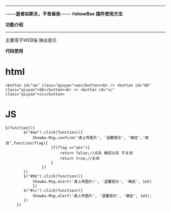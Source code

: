 ---
**-----逝者如斯夫，不舍昼夜-----**
#**showBox 插件使用方法**

**功能介绍**

----
主要用于WEB端 弹出提示 
	 

**代码使用**

# html
 `<button id="aa" class="qiuyan">aa</button><br />
<button id="bb" class="qiuyan">bb</button><br />
<button id="cc" class="qiuyan">cc</button>` 
		 
# JS		 
	$(function(){
			$("#aa").click(function(){
				Showbo.Msg.confirm('请上传图片', '温馨提示', '确定','取消',function(flag){
						if(flag =="yes"){
							return false;//点击 确定以后 不关闭
							return true;//关闭
						}
					})
			})
			$("#bb").click(function(){
				Showbo.Msg.alert('请上传图片!', '温馨提示', '确定', 1e5)
				})
			$("#cc").click(function(){
				Showbo.Msg.alert('请上传图片', '温馨提示', '确定', 1e5);
			})
		 })
		 

    
 
		
 